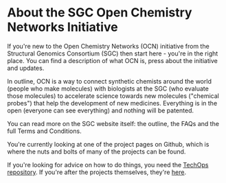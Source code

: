 # About the SGC Open Chemistry Networks Initiative

If you're new to the Open Chemistry Networks (OCN) initiative from the Structural Genomics Consortium (SGC) then start here - you're in the right place. You can find a description of what OCN is, press about the initiative and updates. 

In outline, OCN is a way to connect synthetic chemists around the world (people who make molecules) with biologists at the SGC (who evaluate those molecules) to accelerate science towards new molecules ("chemical probes") that help the development of new medicines. Everything is in the open (everyone can see everything) and nothing will be patented.

You can read more on the SGC website itself: the outline, the FAQs and the full Terms and Conditions.

You're currently looking at one of the project pages on Github, which is where the nuts and bolts of many of the projects can be found.

If you're looking for advice on how to do things, you need the [TechOps repository](https://github.com/StructuralGenomicsConsortium/Chemistry_TechOps_HowTo). If you're after the projects themselves, they're [here](https://github.com/StructuralGenomicsConsortium).
